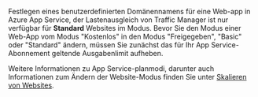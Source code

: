 Festlegen eines benutzerdefinierten Domänennamens für eine Web-app in Azure App Service, der Lastenausgleich von Traffic Manager ist nur verfügbar für **Standard** Websites im Modus. Bevor Sie den Modus einer Web-App vom Modus "Kostenlos" in den Modus "Freigegeben", "Basic" oder "Standard" ändern, müssen Sie zunächst das für Ihr App Service-Abonnement geltende Ausgabenlimit aufheben. 

Weitere Informationen zu App Service-planmodi, darunter auch Informationen zum Ändern der Website-Modus finden Sie unter [Skalieren von Websites](../article/app-service-web/web-sites-scale.md).

